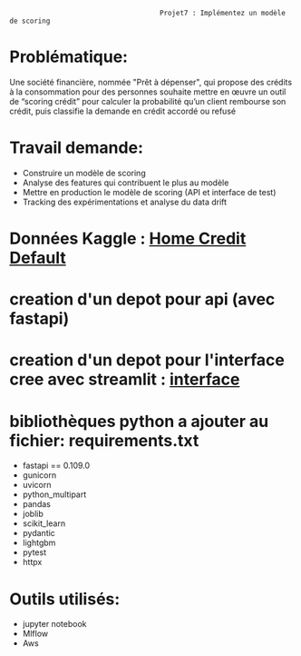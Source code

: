                                          Projet7 : Implémentez un modèle de scoring 
# Problématique:
Une société financière, nommée "Prêt à dépenser", qui propose des crédits à la consommation pour des personnes souhaite mettre en œuvre un outil de “scoring crédit” pour calculer la probabilité qu’un client rembourse son crédit, puis classifie la demande en crédit accordé ou refusé​

# Travail demande:​
* Construire un modèle de scoring​
* Analyse des features qui contribuent le plus au modèle​
* Mettre en production le modèle de scoring  (API et interface de test)​
* Tracking des expérimentations et analyse du data drift​
# Données Kaggle : [Home Credit Default](https://www.kaggle.com/c/home-credit-default-risk/data)
# creation d'un depot pour api (avec fastapi)
# creation d'un depot pour l'interface cree avec streamlit : [interface](https://github.com/bendoumahosni/strprojet7/tree/master)
# bibliothèques python a ajouter au fichier: requirements.txt
* fastapi == 0.109.0
* gunicorn
* uvicorn
* python_multipart
* pandas
* joblib
* scikit_learn
* pydantic
* lightgbm
* pytest
* httpx
# Outils utilisés:
* jupyter notebook
* Mlflow
* Aws 
